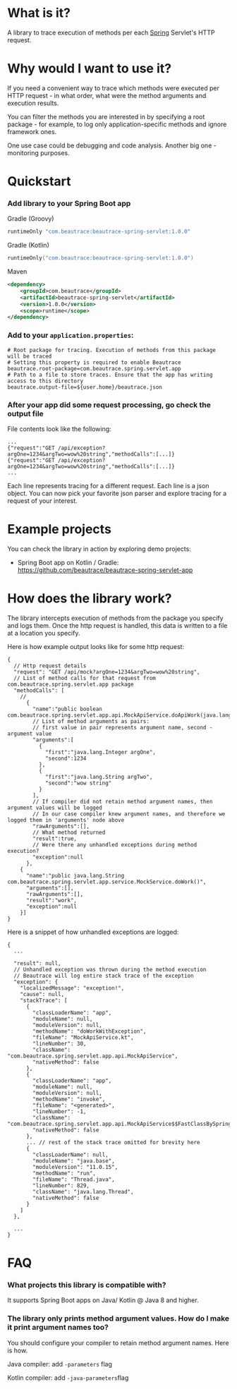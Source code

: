 # What is it?

A library to trace execution of methods per each [Spring](https://spring.io/) Servlet's HTTP request.

# Why would I want to use it?

If you need a convenient way to trace which methods were executed per HTTP request - in what order, 
what were the method arguments and execution results.

You can filter the methods you are interested in by specifying 
a root package - for example, to log only application-specific methods and ignore framework ones.

One use case could be debugging and code analysis. Another big one - monitoring purposes.

# Quickstart
### Add library to your Spring Boot app

Gradle (Groovy)
```groovy
runtimeOnly "com.beautrace:beautrace-spring-servlet:1.0.0"
```

Gradle (Kotlin)
```kotlin
runtimeOnly("com.beautrace:beautrace-spring-servlet:1.0.0")
```

Maven
```xml
<dependency>
    <groupId>com.beautrace</groupId>
    <artifactId>beautrace-spring-servlet</artifactId>
    <version>1.0.0</version>
    <scope>runtime</scope>
</dependency>
```

### Add to your `application.properties`:
```properties
# Root package for tracing. Execution of methods from this package will be traced
# Setting this property is required to enable Beautrace
beautrace.root-package=com.beautrace.spring.servlet.app
# Path to a file to store traces. Ensure that the app has writing access to this directory
beautrace.output-file=${user.home}/beautrace.json
```

### After your app did some request processing, go check the output file

File contents look like the following:
```jsonc
...
{"request":"GET /api/exception?argOne=1234&argTwo=wow%20string","methodCalls":[...]}
{"request":"GET /api/exception?argOne=1234&argTwo=wow%20string","methodCalls":[...]}
...
```

Each line represents tracing for a different request. Each line is a json object. You can now pick your favorite json parser
and explore tracing for a request of your interest.

# Example projects

You can check the library in action by exploring demo projects:
- Spring Boot app on Kotlin / Gradle: https://github.com/beautrace/beautrace-spring-servlet-app

# How does the library work?

The library intercepts execution of methods from the package you specify and logs them. Once the http 
request is handled, this data is written to a file at a location you specify.

Here is how example output looks like for some http request:
```jsonc
{
  // Http request details 
  "request": "GET /api/mock?argOne=1234&argTwo=wow%20string",
  // List of method calls for that request from com.beautrace.spring.servlet.app package 
  "methodCalls": [
    // 
      {
        "name":"public boolean com.beautrace.spring.servlet.app.api.MockApiService.doApiWork(java.lang.Integer,java.lang.String)",
        // List of method arguments as pairs: 
        // first value in pair represents argument name, second - argument value
        "arguments":[
          {
            "first":"java.lang.Integer argOne", 
            "second":1234
          }, 
          {
            "first":"java.lang.String argTwo", 
            "second":"wow string"
          }
        ],
        // If compiler did not retain method argument names, then argument values will be logged
        // In our case compiler knew argument names, and therefore we logged them in 'arguments' node above
        "rawArguments":[],
        // What method returned
        "result":true,
        // Were there any unhandled exceptions during method execution?
        "exception":null
      },
    {
      "name":"public java.lang.String com.beautrace.spring.servlet.app.service.MockService.doWork()",
      "arguments":[],
      "rawArguments":[],
      "result":"work", 
      "exception":null
    }]
}
```

Here is a snippet of how unhandled exceptions are logged:
```jsonc
{
  ...
  
  "result": null,
  // Unhandled exception was thrown during the method execution
  // Beautrace will log entire stack trace of the exception
  "exception": {
    "localizedMessage": "exception!",
    "cause": null,
    "stackTrace": [
      {
        "classLoaderName": "app",
        "moduleName": null,
        "moduleVersion": null,
        "methodName": "doWorkWithException",
        "fileName": "MockApiService.kt",
        "lineNumber": 30,
        "className": "com.beautrace.spring.servlet.app.api.MockApiService",
        "nativeMethod": false
      },
      {
        "classLoaderName": "app",
        "moduleName": null,
        "moduleVersion": null,
        "methodName": "invoke",
        "fileName": "<generated>",
        "lineNumber": -1,
        "className": "com.beautrace.spring.servlet.app.api.MockApiService$$FastClassBySpringCGLIB$$defc0d23",
        "nativeMethod": false
      },
      ... // rest of the stack trace omitted for brevity here
      {
        "classLoaderName": null,
        "moduleName": "java.base",
        "moduleVersion": "11.0.15",
        "methodName": "run",
        "fileName": "Thread.java",
        "lineNumber": 829,
        "className": "java.lang.Thread",
        "nativeMethod": false
      }
    ]
  },
  
  ...
}
```

# FAQ

### What projects this library is compatible with?

It supports Spring Boot apps on Java/ Kotlin @ Java 8 and higher.

### The library only prints method argument values. How do I make it print argument names too?

You should configure your compiler to retain method argument names. Here is how.

Java compiler: add `-parameters` flag

Kotlin compiler: add `-java-parameters`flag
